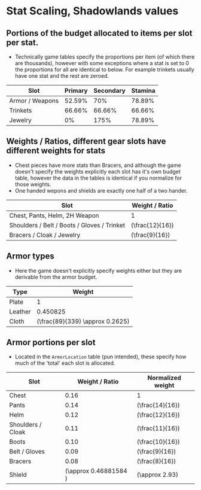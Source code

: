 # Stat Scaling, Shadowlands values

## Portions of the budget allocated to items per slot per stat.

- Technically game tables specify the proportions per item (of which there are thousands), however with some exceptions where a stat is set to 0 the proportions for all are identical to below.
For example trinkets usually have one stat and the rest are zeroed.

| Slot | Primary | Secondary | Stamina |
| --- | --- | --- | --- |
| Armor / Weapons | 52.59% | 70% | 78.89% |
| Trinkets | 66.66% | 66.66% | 66.66% |
| Jewelry | 0% | 175% | 78.89% |

## Weights / Ratios, different gear slots have different weights for stats

- Chest pieces have more stats than Bracers, and although the game doesn't specify the weights explicitly each slot has it's own budget table, however the data in the tables is identical if you normalize for those weights.
- One handed wepons and shields are exactly one half of a two hander.

| Slot | Weight / Ratio |
| --- | --- |
| Chest, Pants, Helm, 2H Weapon | 1 |
| Shoulders / Belt / Boots / Gloves / Trinket | \(\frac{12}{16}\) |
| Bracers / Cloak / Jewelry | \(\frac{9}{16}\) |

## Armor types

- Here the game doesn't explicitly specify weights either but they are derivable from the armor budget.

| Type | Weight |
| --- | --- |
| Plate | 1 |
| Leather | 0.450825 |
| Cloth | \(\frac{89}{339} \approx 0.2625\) |

## Armor portions per slot

- Located in the `ArmorLocation` table (pun intended), these specify how much of the 'total' each slot is allocated.

| Slot | Weight / Ratio | Normalized weight |
| --- | --- | --- |
| Chest | 0.16 | 1 |
| Pants | 0.14 | \(\frac{14}{16}\) |
| Helm | 0.12 | \(\frac{12}{16}\) |
| Shoulders / Cloak | 0.11 | \(\frac{11}{16}\) |
| Boots | 0.10 | \(\frac{10}{16}\) |
| Belt / Gloves | 0.09 | \(\frac{9}{16}\) |
| Bracers | 0.08 | \(\frac{8}{16}\) |
| Shield | \(\approx 0.46881584 \) | \(\approx 2.93\) |